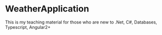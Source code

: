 # WeatherApplication
This is my teaching material for those who are new to .Net, C#, Databases, Typescript, Angular2+
